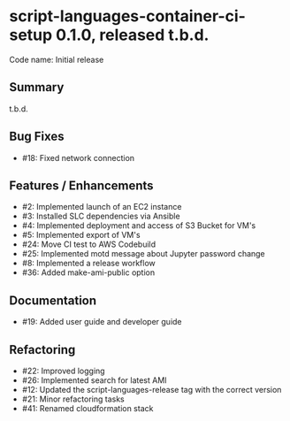 # script-languages-container-ci-setup 0.1.0, released t.b.d.

Code name: Initial release

## Summary

t.b.d.

## Bug Fixes
 
 - #18: Fixed network connection 

## Features / Enhancements

 - #2: Implemented launch of an EC2 instance
 - #3: Installed SLC dependencies via Ansible
 - #4: Implemented deployment and access of S3 Bucket for VM's
 - #5: Implemented export of VM's
 - #24: Move CI test to AWS Codebuild
 - #25: Implemented motd message about Jupyter password change
 - #8: Implemented a release workflow
 - #36: Added make-ami-public option

## Documentation

 - #19: Added user guide and developer guide

## Refactoring

 - #22: Improved logging
 - #26: Implemented search for latest AMI
 - #12: Updated the script-languages-release tag with the correct version
 - #21: Minor refactoring tasks
 - #41: Renamed cloudformation stack